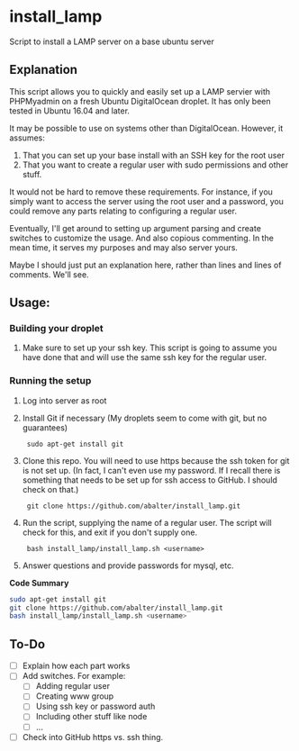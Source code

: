 # install_lamp
Script to install a LAMP server on a base ubuntu server

## Explanation
This script allows you to quickly and easily set up a LAMP servier with PHPMyadmin on a fresh 
Ubuntu DigitalOcean droplet. It has only been tested in Ubuntu 16.04 and later.

It may be possible to use on systems other than DigitalOcean. However, it assumes:

1. That you can set up your base install with an SSH key for the root user
1. That you want to create a regular user with sudo permissions and other stuff.

It would not be hard to remove these requirements. For instance, if you simply want to access the 
server using the root user and a password, you could remove any parts relating to configuring a
regular user.

Eventually, I'll get around to setting up argument parsing and create switches to customize the 
usage. And also copious commenting. In the mean time, it serves my purposes and may also server yours.

Maybe I should just put an explanation here, rather than lines and lines of comments. We'll see.

## Usage:
### Building your droplet
1. Make sure to set up your ssh key. This script is going to assume you have done that
  and will use the same ssh key for the regular user.

### Running the setup
1. Log into server as root
1. Install Git if necessary (My droplets seem to come with git, but no guarantees)

        sudo apt-get install git

1. Clone this repo. You will need to use https because the ssh token for git is not set up.
  (In fact, I can't even use my password. If I recall there is something that needs to be set up
  for ssh access to GitHub. I should check on that.)
    
        git clone https://github.com/abalter/install_lamp.git

1. Run the script, supplying the name of a regular user. The script will check for this, and exit
  if you don't supply one.
    
        bash install_lamp/install_lamp.sh <username>

1. Answer questions and provide passwords for mysql, etc.
  
**Code Summary**

```bash
sudo apt-get install git
git clone https://github.com/abalter/install_lamp.git
bash install_lamp/install_lamp.sh <username>
```

## To-Do

-[ ] Explain how each part works
-[ ] Add switches. For example:
  -[ ] Adding regular user
  -[ ] Creating www group
  -[ ] Using ssh key or password auth
  -[ ] Including other stuff like node
  -[ ] ...
-[ ] Check into GitHub https vs. ssh thing.
